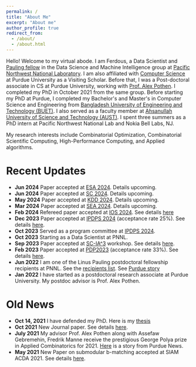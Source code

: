 ```yaml
---
permalink: /
title: "About Me"
excerpt: "About me"
author_profile: true
redirect_from: 
  - /about/
  - /about.html
---
```


Hello! Welcome to my virtual abode. I am Ferdous, a Data Scientist and [Pauling fellow](https://www.pnnl.gov/projects/linus-pauling-distinguished-postdoctoral-fellowship/recipients) in the Data Science and Machine Intelligence group at [Pacific Northwest National Laboratory](https://www.pnnl.gov/). I am also affiliated with [Computer Science](https://cs.purdue.edu) at Purdue University as a Visiting Scholar. Before that, I was a Post-doctoral associate in CS at Purdue University, working with [Prof. Alex Pothen](https://www.cs.purdue.edu/homes/apothen/). I completed my PhD in October 2021 from the same group. Before starting my PhD at Purdue, I completed my Bachelor's and Master's in Computer Science and Engineering from [Bangladesh University of Engineering and Technology (BUET)](https://cse.buet.ac.bd/). I also served as a faculty member at [Ahsanullah University of Science and Technology (AUST)](https://www.aust.edu/cse). I spent three summers as a PhD intern at Pacific Northwest National Lab and Nokia Bell Labs, NJ.

My research interests include Combinatorial Optimization, Combinatorial Scientific Computing, High-Performance Computing, and Applied algorithms.

Recent Updates
=====
* **Jun 2024** Paper accepted at [ESA 2024](https://algo-conference.org/2024/esa/). Details upcoming.
* **Jun 2024** Paper accepted at [SC 2024](https://sc24.supercomputing.org/). Details upcoming.
* **May 2024** Paper accepted at [KDD 2024](https://kdd2024.kdd.org/). Details upcoming.
* **Mar 2024** Paper accepted at [SEA 2024](https://sea2024.univie.ac.at/). Details upcoming.
* **Feb 2024** Refereed paper accepted at [IOS 2024](https://ios2024.rice.edu/refereed-papers/). See details [here](/publication/2024-Multiplicative-auction)
* **Dec 2023** Paper accepted at [IPDPS 2024](http://www.ipdps.org) (acceptance rate 25%). See details [here](/publication/2024-02-01-Picasso-Memory-Efficient-Graph-Coloring-Using-Palettes-With-Applications-in-Quantum-Computing).
* **Oct 2023** Served as a program committee at [IPDPS 2024](https://www.ipdps.org/ipdps2024/2024-program-committee.html).
* **Oct 2023** Starting as a Data Scientist at PNNL.
* **Sep 2023** Paper accepted at [SC-IA^3](https://hpc.pnl.gov/IA3/) workshop. See details [here](/publication/2023-11-01-cuAlign-Scalable-Network-Alignment-on-GPU-Accelerators). 
* **Feb 2023** Paper accepted at [PDP2023](https://www.pdp2023.org/) (acceptance rate 33%). See details [here](/publication/2023-03-01-AMG-Preconditioners-based-on-Parallel-Hybrid-Coarsening-and-Multi-objective-Graph-Matching).
* **Jun 2022** I am one of the Linus Pauling postdoctoral fellowship recipients at PNNL. See the [recipients list](https://www.pnnl.gov/projects/linus-pauling-distinguished-postdoctoral-fellowship/recipients). See [Purdue story](https://www.cs.purdue.edu/news/articles/2022/s-m-ferdous-named-pauling-fellow.html)
* **Jan 2022** I have started as a postdoctoral research associate at Purdue University. My postdoc advisor is Prof. Alex Pothen.

Old News
=====
* **Oct 14, 2021** I have defended my PhD. Here is my [thesis](https://doi.org/10.25394/PGS.17136584.v1) 
* **Oct 2021** New Journal paper. See details [here](/publication/2021-09-30-Exagraph).
* **July 2021** My advisor Prof. Alex Pothen along with  Assefaw Gebremehin, Fredrik Manne receive the prestigious George Polya prize in Applied Combinatorics for 2021. [Here](https://www.cs.purdue.edu/news/articles/2021/pothen_p%C3%B3lya.html) is a story from Purdue News.
* **May 2021** New Paper on submodular b-matching accepted at SIAM ACDA 2021. See details [here](/publication/2021-01-01-A-Parallel-Approximation-Algorithm-for-Maximizing-Submodular-b-Matching).
